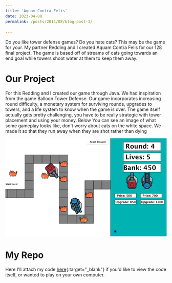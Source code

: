 ```yaml
---
title: 'Aquam Contra Felis'
date: 2023-04-08
permalink: /posts/2014/08/blog-post-3/

---
```


Do you like tower defense games? Do you hate cats? This may be the game for your. My partner Redding and I created Aquam Contra Felis for our 128 final project. The game is based off of streams of cats going towards an end goal while towers shoot water at them to keep them away. 

Our Project
======
For this Redding and I created our game through Java. We had inspiration from the game Balloon Tower Defense. Our game incorporates increasing round difficulty, a monetary system for surviving rounds, upgrades to towers, and a life system to know when the game is over. The game itself actually gets pretty challenging, you have to be really strategic with tower placement and using your money. Below You can see an image of what some gameplay looks like, don't worry about cats on the white space. We made it so that they run away when they are shot rather than dying

<img src="/images/aquamContra.png" alt="Alt text" title="Game Image" />

My Repo
======
Here I'll attach my code [here](https://github.com/jacobhellenbrand/128-FinalProject){:target="_blank"} if you'd like to view the code itself, or wanted to play on your own computer. 

